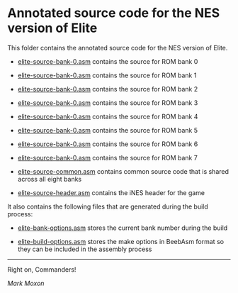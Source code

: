 # Annotated source code for the NES version of Elite

This folder contains the annotated source code for the NES version of Elite.

* [elite-source-bank-0.asm](elite-source-bank-0.asm) contains the source for ROM bank 0

* [elite-source-bank-0.asm](elite-source-bank-1.asm) contains the source for ROM bank 1

* [elite-source-bank-0.asm](elite-source-bank-2.asm) contains the source for ROM bank 2

* [elite-source-bank-0.asm](elite-source-bank-3.asm) contains the source for ROM bank 3

* [elite-source-bank-0.asm](elite-source-bank-4.asm) contains the source for ROM bank 4

* [elite-source-bank-0.asm](elite-source-bank-5.asm) contains the source for ROM bank 5

* [elite-source-bank-0.asm](elite-source-bank-6.asm) contains the source for ROM bank 6

* [elite-source-bank-0.asm](elite-source-bank-7.asm) contains the source for ROM bank 7

* [elite-source-common.asm](elite-source-common.asm) contains common source code that is shared across all eight banks

* [elite-source-header.asm](elite-source-header.asm) contains the iNES header for the game

It also contains the following files that are generated during the build process:

* [elite-bank-options.asm](elite-bank-options.asm) stores the current bank number during the build

* [elite-build-options.asm](elite-build-options.asm) stores the make options in BeebAsm format so they can be included in the assembly process

---

Right on, Commanders!

_Mark Moxon_